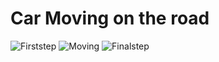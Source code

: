 # Car Moving on the road 
![Firststep](https://github.com/user-attachments/assets/6c338355-e39e-46b1-8d86-c7831bc44e61)
![Moving](https://github.com/user-attachments/assets/74a0a298-55a6-4e1a-bdab-39908e66104e)
![Finalstep](https://github.com/user-attachments/assets/cde60414-d055-491b-a9a6-1df15c8e3090)
